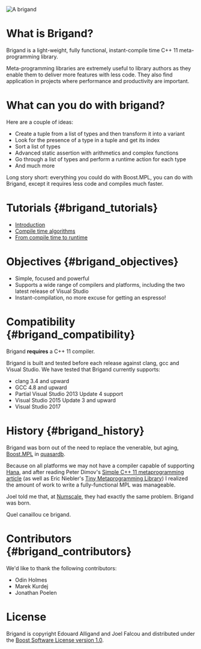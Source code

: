 ![A brigand](https://raw.githubusercontent.com/wiki/edouarda/brigand/brigand_small.jpg)

# What is Brigand?

Brigand is a light-weight, fully functional, instant-compile time C++ 11
meta-programming library.

Meta-programming libraries are extremely useful to library authors as they
enable them to deliver more features with less code. They also find application
in projects where performance and productivity are important.

# What can you do with brigand?

Here are a couple of ideas:

 * Create a tuple from a list of types and then transform it into a variant
 * Look for the presence of a type in a tuple and get its index
 * Sort a list of types
 * Advanced static assertion with arithmetics and complex functions
 * Go through a list of types and perform a runtime action for each type
 * And much more

Long story short: everything you could do with Boost.MPL, you can do with
Brigand, except it requires less code and compiles much faster.

# Tutorials {#brigand_tutorials}

 * [Introduction](tutorials_introduction.html)
 * [Compile time algorithms](tutorials_what_is_algorithm.html)
 * [From compile time to runtime](tutorials_compile_to_runtime.html)

# Objectives {#brigand_objectives}

 * Simple, focused and powerful
 * Supports a wide range of compilers and platforms, including the two latest
   release of Visual Studio
 * Instant-compilation, no more excuse for getting an espresso!

# Compatibility {#brigand_compatibility}

Brigand **requires** a C++ 11 compiler.

Brigand is built and tested before each release against clang, gcc and Visual
Studio. We have tested that Brigand  currently supports:

 * clang 3.4 and upward
 * GCC 4.8 and upward
 * Partial Visual Studio 2013 Update 4 support
 * Visual Studio 2015 Update 3 and upward
 * Visual Studio 2017

# History {#brigand_history}

Brigand was born out of the need to replace the venerable, but aging,
[Boost.MPL](http://www.boost.org/doc/libs/1_58_0/libs/mpl/doc/) in
[quasardb](https://www.quasardb.net).

Because on all platforms we may not have a compiler capable of supporting
[Hana](https://github.com/ldionne/hana), and after reading Peter Dimov's
[Simple C++ 11 metaprogramming article](http://pdimov.com/cpp2/simple_cxx11_metaprogramming.html)
(as well as Eric Niebler's [Tiny Metaprogramming Library](http://ericniebler.com/2014/11/13/tiny-metaprogramming-library/))
I realized the amount of work to write a fully-functional MPL was manageable.

Joel told me that, at [Numscale](http://www.numscale.com/), they had exactly the
same problem. Brigand was born.

Quel canaillou ce brigand.

# Contributors {#brigand_contributors}

We'd like to thank the following contributors:

 * Odin Holmes
 * Marek Kurdej
 * Jonathan Poelen

# License

Brigand is copyright Edouard Alligand and Joel Falcou and distributed under the
[Boost Software License version 1.0](http://boost.org/LICENSE_1_0.txt).
